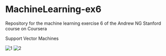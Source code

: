 # MachineLearning-ex6

Repository for the machine learning exercise 6 of the Andrew NG Stanford course on Coursera 

Support Vector Machines

![1](https://user-images.githubusercontent.com/55979445/97328971-d7c2af80-1876-11eb-85aa-e2baebd4c6ea.JPG)
![2](https://user-images.githubusercontent.com/55979445/97328973-d85b4600-1876-11eb-8259-b384fb3fa7dd.JPG)
